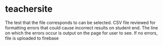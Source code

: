 # teachersite
The test that the file corresponds to can be selected. CSV file reviewed for formatting errors that could cause incorrect results on student end. The line on which the errors occur is output on the page for user to see. If no errors, file is uploaded to firebase
